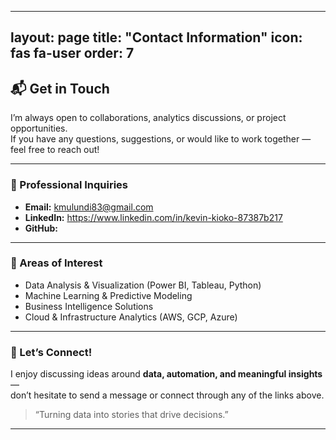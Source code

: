 
---
layout: page
title: "Contact Information"
icon: fas fa-user
order: 7
---

## 📬 Get in Touch

I’m always open to collaborations, analytics discussions, or project opportunities.  
If you have any questions, suggestions, or would like to work together — feel free to reach out!

---

### 💼 Professional Inquiries
- **Email:** kmulundi83@gmail.com 
- **LinkedIn:** https://www.linkedin.com/in/kevin-kioko-87387b217 
- **GitHub:**  

---

### 🧠 Areas of Interest
- Data Analysis & Visualization (Power BI, Tableau, Python)
- Machine Learning & Predictive Modeling
- Business Intelligence Solutions
- Cloud & Infrastructure Analytics (AWS, GCP, Azure)

---

### 💬 Let’s Connect!
I enjoy discussing ideas around **data, automation, and meaningful insights** —  
don’t hesitate to send a message or connect through any of the links above.

> “Turning data into stories that drive decisions.”

---
